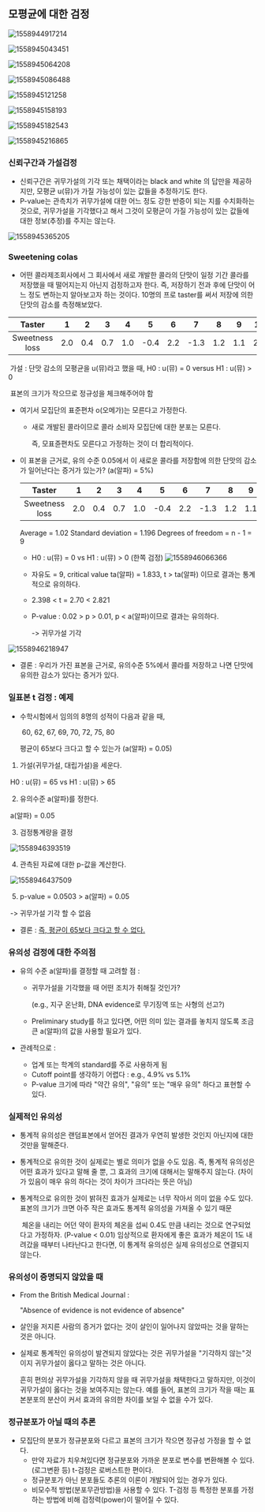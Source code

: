 ## 모평균에 대한 검정

![1558944917214](image/1558944917214.png)

![1558945043451](image/1558945043451.png)

![1558945064208](image/1558945064208.png)

![1558945086488](image/1558945086488.png)

![1558945121258](image/1558945121258.png)

![1558945158193](image/1558945158193.png)

![1558945182543](image/1558945182543.png)

![1558945216865](image/1558945216865.png)

### 신뢰구간과 가설검정

* 신뢰구간은 귀무가설의 기각 또는 채택이라는 black and white 의 답만을 제공하지만, 모평균 u(뮤)가 가질 가능성이 있는 값들을 추정하기도 한다.
* P-value는 관측치가 귀무가설에 대한 어느 정도 강한 반증이 되는 지를 수치화하는 것으로, 귀무가설을 기각했다고 해서 그것이 모평균이 가질 가능성이 있는 값들에 대한 정보(추정)를 주지는 않는다.

![1558945365205](image/1558945365205.png)

### Sweetening colas

* 어떤 콜라제조회사에서 그 회사에서 새로 개발한 콜라의 단맛이 일정 기간 콜라를 저장했을 때 떨어지는지 아닌지 검정하고자 한다. 즉, 저장하기 전과 후에 단맛이 어느 정도 변하는지 알아보고자 하는 것이다. 10명의 프로 taster를 써서 저장에 의한 단맛의 감소를 측정해보았다.

|     Taster     |  1   |  2   |  3   |  4   |  5   |  6   |  7   |  8   |  9   |  10  |
| :------------: | :--: | :--: | :--: | :--: | :--: | :--: | :--: | :--: | :--: | :--: |
| Sweetness loss | 2.0  | 0.4  | 0.7  | 1.0  | -0.4 | 2.2  | -1.3 | 1.2  | 1.1  | 2.3  |

​	가설 : 단맛 감소의 모평균을 u(뮤)라고 했을 때, H0 : u(뮤) = 0 versus H1 : u(뮤) > 0

​	표본의 크기가 작으므로 정규성을 체크해주어야 함

* 여기서 모집단의 표준편차 o(오메가)는 모른다고 가정한다.

  * 새로 개발된 콜라이므로 콜라 소비자 모집단에 대한 분포는 모른다.

    즉, 모표쥰편차도 모른다고 가정하는 것이 더 합리적이다.

* 이 표본을 근거로, 유의 수준 0.05에서 이 새로운 콜라를 저장함에 의한 단맛의 감소가 일어난다는 증거가 있는가? (a(알파) = 5%)

  |     Taster     |  1   |  2   |  3   |  4   |  5   |  6   |  7   |  8   |  9   |  10  |
  | :------------: | :--: | :--: | :--: | :--: | :--: | :--: | :--: | :--: | :--: | :--: |
  | Sweetness loss | 2.0  | 0.4  | 0.7  | 1.0  | -0.4 | 2.2  | -1.3 | 1.2  | 1.1  | 2.3  |

  Average = 1.02	Standard deviation = 1.196	Degrees of freedom = n - 1 = 9

  * H0 : u(뮤) = 0 vs H1 : u(뮤) > 0 (한쪽 검정) ![1558946066366](image/1558946066366.png)

  * 자유도 = 9, critical value ta(알파) = 1.833, t > ta(알파) 이므로 결과는 통계적으로 유의하다.

  * 2.398 < t = 2.70 < 2.821

  * P-value : 0.02 > p > 0.01, p < a(알파)이므로 결과는 유의하다.

    -> 귀무가설 기각

![1558946218947](image/1558946218947.png)

* 결론 : 우리가 가진 표본을 근거로, 유의수준 5%에서 콜라를 저장하고 나면 단맛에 유의한 감소가 있다는 증거가 있다.

### 일표본 t 검정 : 예제

* 수학시험에서 임의의 8명의 성적이 다음과 같을 때,

  ​	60, 62, 67, 69, 70, 72, 75, 80

  평균이 65보다 크다고 할 수 있는가 (a(알파) = 0.05)

1) 가설(귀무가설, 대립가설)을 세운다.

​	H0 : u(뮤) = 65 vs H1 : u(뮤) > 65

2) 유의수준 a(알파)를 정한다.

​	a(알파) = 0.05

3) 검정통계량을 결정

​	![1558946393519](image/1558946393519.png)

4) 관측된 자료에 대한 p-값을 계산한다.

​	![1558946437509](image/1558946437509.png)

5) p-value = 0.0503 > a(알파) = 0.05

​	-> 귀무가설 기각 할 수 없음

* 결론 : <u>즉, 평균이 65보다 크다고 할 수 없다.</u>

### 유의성 검정에 대한 주의점

* 유의 수준 a(알파)를 결정할 때 고려할 점 :

  * 귀무가설을 기각했을 때 어떤 조치가 취해질 것인가?

    (e.g., 지구 온난화, DNA evidence로 무기징역 또는 사형의 선고?)

  * Preliminary study를 하고 있다면, 어떤 의미 있는 결과를 놓치지 않도록 조금 큰 a(알파)의 값을 사용할 필요가 있다.

* 관례적으로 : 

  * 업계 또는 학계의 standard를 주로 사용하게 됨
  * Cutoff point를 생각하기 어렵다 : e.g., 4.9% vs 5.1%
  * P-value 크기에 따라 "약간 유의", "유의" 또는 "매우 유의" 하다고 표현할 수 있다.

### 실제적인 유의성

* 통계적 유의성은 랜덤표본에서 얻어진 결과가 우연히 발생한 것인지 아닌지에 대한 것만을 말해준다.

* 통계적으로 유의한 것이 실제로는 별로 의미가 없을 수도 있음. 즉, 통계적 유의성은 어떤 효과가 있다고 말해 줄 뿐, 그 효과의 크기에 대해서는 말해주지 않는다. (차이가 있음이 매우 유의 하다는 것이 차이가 크다라는 뜻은 아님)

* 통계적으로 유의한 것이 밝혀진 효과가 실제로는 너무 작아서 의미 없을 수도 있다. 표본의 크기가 크면 아주 작은 효과도 통계적 유의성을 가져올 수 있기 때문

  ​	체온을 내리는 어던 약이 환자의 체온을 섭씨 0.4도 만큼 내리는 것으로 연구되었다고 가정하자. (P-value < 0.01) 임상적으로 환자에게 좋은 효과가 체온이 1도 내려갔을 때부터 나타난다고 한다면, 이 통계적 유의성은 실제 유의성으로 연결되지 않는다.

### 유의성이 증명되지 않았을 때

* From the British Medical Journal :

  "Absence of evidence is not evidence of absence"

* 살인을 저지른 사람의 증거가 없다는 것이 살인이 일어나지 않았따는 것을 말하는 것은 아니다.

* 실제로 통계적인 유의성이 발견되지 않았다는 것은 귀무가설을 "기각하지 않는"것이지 귀무가설이 옳다고 말하는 것은 아니다.

  흔히 편의상 귀무가설을 기각하지 않을 때 귀무가설을 채택한다고 말하지만, 이것이 귀무가설이 옳다는 것을 보여주지는 않는다. 예를 들어, 표본의 크기가 작을 때는 표본분포의 분산이 커서 효과의 유의한 차이를 보일 수 없을 수가 있다.

### 정규분포가 아닐 때의 추론

* 모집단의 분포가 정규분포와 다르고 표본의 크기가 작으면 정규성 가정을 할 수 없다.
  * 만약 자료가 치우쳐있다면 정규분포와 가까운 분포로 변수를 변환해볼 수 있다. (로그변환 등) t-검정은 로버스트한 편이다.
  * 정규분포가 아닌 분포들도 추론의 이론이 개발되어 있는 경우가 있다.
  * 비모수적 방법(분포무관방법)을 사용할 수 있다. T-검정 등 특정한 분포를 가정하는 방법에 비해 검정력(power)이 떨어질 수 있다.